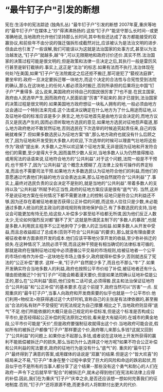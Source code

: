 # “最牛钉子户"引发的断想

宪在:生活中的宪法踪迹 (独角扎丛)
“最牛钉子户"引发的断想
2007年夏,重庆等地的“最牛钉子户"在媒体上“炒"得沸沸扬扬的.这些“钉子户"能坚守那么长时间--或更准确地说,当地政府允许他们坚持那么长时间,其中有些还达成了各方都能接受的双赢协议,和前些年不由分说的强迁强拆形成截然对比,应该被认为是法治文明的进步.但由此也引发了一些误解,我们可能误以为这就是法治国家的处事方式,甚至以为法治越发达,“钉子户"就越多,越“牛",可以无限期地和政府讨价还价.其实不然.法治国家的决策过程可能是很文明的,但是政策和法律一旦决定之后,其执行一般是雷厉风行甚至是斩钉截铁的.事实上,这正是“法治"的标志.如果有法而不执行,法治体现在何处?在美国,如果“钉子户"在法院裁定之后还拒不搬迁,那可是犯了“藐视法庭罪",要坐牢的.政府一旦决定要拆迁哪一块地方,而这个决定的合法性与合宪性受到法院的确认,那么在这块地上的任何人都必须及时搬迁,否则所承担的后果将比中国“钉子户"严重得多.
这么说来,美国政府对待自己的国民很厉害了?也不是.在民主国家,政府由人民选举产生,因而政府在人民面前是“厉害"不起来的.刚才已提到,法治国家的决策过程是很文明的.如果美国地方政府想征一块私人拥有的地,一般必须由地方议会通过一个特别法来完成.这个法或决议确定在什么地方为了什么用途而征地,以及征地补偿的标准应该是多少.换言之,地方征地首先是由地方议会决定的,而地方议员又是民选产生的,因而必须听取地方选民的意见.如果地方选民对征地怨声载道,那么地方政府绝对不敢贸然征地,否则选民在下次选举的时候追究起责任来,自己的饭碗就难保了.但如果多数选民认为征地方案“值",那么地方政府也就没有什么后顾之忧了,因为征地和开发受到大多数人的欢迎,下次选举的时候可以理直气壮地将这些作为“政绩"提出来.
大多数人之所以欢迎某个征地方案,无非是因为征地和开发符合他们的需要,至少是得大于失,因而虽然少数人反对,当地多数人认为仍然值得推动.或用宪法的话语来说,征地符合地方的“公共利益".对于这个问题,法院一般是不干预的,也干预不了,因为“公共利益"这个概念太模糊了,在法律上没有可操作的界定标准,而且也不需要司法干预.如果地方大多数选民认为征地符合他们的利益,而他们的意愿通过代表他们利益的地方议会表达出来,那么征地自然就符合“公共利益"了.事实上,最终对选民负责的议会决定不是别的,就是当地的“公共利益".带着多数人的支持以及“公共利益"所赋予的正当性,政府的征地方案应该是很有“底气"的.
当然,这并不是说征地方案在任何情况下都不需要法律上的控制.征地只是符合公共利益还不够,因为还存在着被征地者是否获得公正补偿的问题,而这些人往往只是少数,未必能通过多数人统治的民主政治的游戏规则有效地保护自己.有了多数选民的支持,当地议会可能更加有恃无恐,给这些人补偿多少甚至给不给都无所谓,因为他们反正人数太少,无论如何强烈反对都“翻不了天".这就是所谓民主制下的“多数人的暴政",也就是多数人利用民主程序不公正地剥夺了少数人的正当权益.如果多数人从开发中受益,而且总收益超过了总成本(否则不符合“公共利益"的要求),那么就没有理由要求被征收者单方面承担开发的成本.他们应该平等地分享开发的收益,至少弥补拆迁的损失.在这种情况下,法院必须干预,而且这种干预是有相当确切的法律标准可循的,那就是政府在强制征地过程中必须遵循公平交易的市场规则,给被征地者一个公平的市场价格作为补偿--这块地在市场上值多少,政府就得补偿多少,否则就违反了宪法的“公正补偿"要求.
这样一来,“钉子户"自然就少多了,而且也不那么“牛"了.如果开发确实符合当地多数人的利益,政府也按照公平市价给了补偿,被征地者还有什么理由拒绝搬迁?个别“钉子户"可能会赖着漫天要价,但是如果法院确认征地补偿是公正的,那么在“公共利益"面前,他们没有二话可说,必须得搬.民主和法治保证征地符合“公共利益"和“公正补偿"的基本要求.在这个前提下,政府当然可以“厉害"一点.
反观重庆的“最牛钉子户",当事人向政府和开发商索要的似乎也就是一个公平市价.他们利用<物权法>刚获得通过这个大好时机,宣称自己的主张是有法律依据的,甚至搬出“合法的私有财产不受侵犯"的宪法规定为自己撑腰.相比之下,当地政府则显得“底气"不足.他们所能依据的大概只是自己规定的补偿标准,但是这个标准是否构成公平市价,是否经得起公正补偿的宪法原则之检验,看来是大有疑问的.在城市的黄金地段,公平市价可能是“天价",但是政府要强制征收就得出这个价.当地政府可能会说,假如所有的被拆迁户都像“钉子户"那样要这个价,政府哪儿来那么多钱?这就又回到了“公共利益"的问题上.如果你出不起那么多钱,或者说在这块地上开发所获得的赢利不能抵偿被拆迁户的损失,那么当初为什么选择这个地方呢?如果不符合公正补偿和公共利益的宪法要求,政府的征地行为是没有什么“底气"的.
重庆的“最牛钉子户"最终得到了满意的答案,或用媒体的话说是“双赢"的结果.但是这个“皆大欢喜"的结局来之不易,“钉子户"本身在整个过程中承受了巨大的风险和命运的跌宕起伏,而且似乎也不是所有的当事人都分享了这个结果--那些没有这个勇气和耐心的人们在政府一声令下之后就早早“配合"的被拆迁户,就未必得到他们在宪法和法律上应得的补偿.因此,我们在为重庆“钉子户"庆幸之余,是否还应该想一想如何完善我们的征地制度.否则,“钉子户"还将源源不绝,而更多的人将默默付出更大的代价.